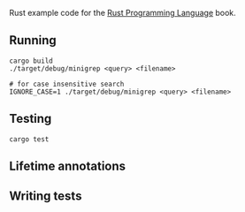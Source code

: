 Rust example code for the [Rust Programming Language](https://doc.rust-lang.org/book/) book.

## Running
```
cargo build
./target/debug/minigrep <query> <filename>

# for case insensitive search
IGNORE_CASE=1 ./target/debug/minigrep <query> <filename>
```

## Testing
```
cargo test
```

## Lifetime annotations



## Writing tests
